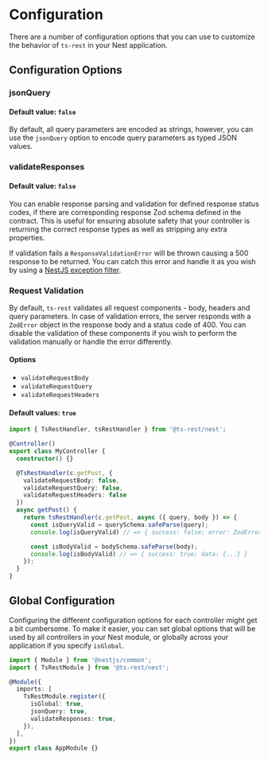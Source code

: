 # Configuration

There are a number of configuration options that you can use to customize the behavior of `ts-rest` in your Nest application.

## Configuration Options

### jsonQuery

#### Default value: `false`

By default, all query parameters are encoded as strings, however, you can use the `jsonQuery` option to encode query parameters as typed JSON values.

### validateResponses

#### Default value: `false`

You can enable response parsing and validation for defined response status codes, if there are corresponding response Zod schema defined in the contract.
This is useful for ensuring absolute safety that your controller is returning the correct response types as well as stripping any extra properties.

If validation fails a `ResponseValidationError` will be thrown causing a 500 response to be returned.
You can catch this error and handle it as you wish by using a [NestJS exception filter](https://docs.nestjs.com/exception-filters).

### Request Validation

By default, `ts-rest` validates all request components - body, headers and query parameters.
In case of validation errors, the server responds with a `ZodError` object in the response body and a status code of 400.
You can disable the validation of these components if you wish to perform the validation manually or handle the error differently.

#### Options

- `validateRequestBody`
- `validateRequestQuery`
- `validateRequestHeaders`

#### Default values: `true`

```typescript
import { TsRestHandler, tsRestHandler } from '@ts-rest/nest';

@Controller()
export class MyController {
  constructor() {}

  @TsRestHandler(c.getPost, {
    validateRequestBody: false,
    validateRequestQuery: false,
    validateRequestHeaders: false
  })
  async getPost() {
    return tsRestHandler(c.getPost, async ({ query, body }) => {
      const isQueryValid = querySchema.safeParse(query);
      console.log(isQueryValid) // => { success: false; error: ZodError }

      const isBodyValid = bodySchema.safeParse(body);
      console.log(isBodyValid) // => { success: true; data: {...} }
    });
  }
}
```

## Global Configuration

Configuring the different configuration options for each controller might get a bit cumbersome.
To make it easier, you can set global options that will be used by all controllers in your Nest module, or globally across your application if you specify `isGlobal`.

```typescript
import { Module } from '@nestjs/common';
import { TsRestModule } from '@ts-rest/nest';

@Module({
  imports: [
    TsRestModule.register({
      isGlobal: true,
      jsonQuery: true,
      validateResponses: true,
    }),
  ],
})
export class AppModule {}
```
